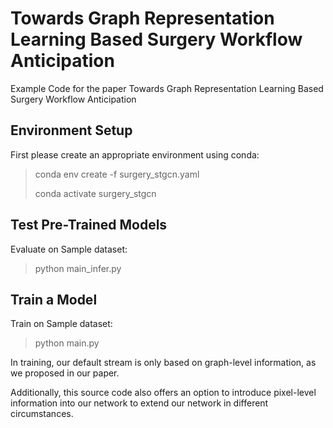 # Towards Graph Representation Learning Based Surgery Workflow Anticipation
Example Code for the paper Towards Graph Representation Learning Based Surgery Workflow Anticipation
## Environment Setup
First please create an appropriate environment using conda: 

> conda env create -f surgery_stgcn.yaml
> 
> conda activate surgery_stgcn

## Test Pre-Trained Models
Evaluate on Sample dataset:
> python main_infer.py


## Train a Model
Train on Sample dataset:
> python main.py

In training, our default stream is only based on graph-level information, as we proposed in our paper. 

Additionally, this source code also offers an option to introduce pixel-level information into our network to extend our network in different circumstances.
